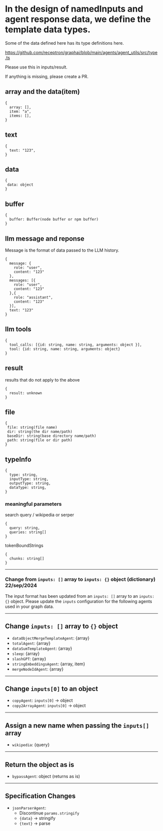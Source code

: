 # In the design of namedInputs and agent response data, we define the template data types.

Some of the data defined here has its type definitions here.

https://github.com/receptron/graphai/blob/main/agents/agent_utils/src/type.ts

Please use this in inputs/result.

If anything is missing, please create a PR.

## array and the data(item)

```
{
  array: [],
  item: "a",
  items: [],
}
```

## text

```
{
  text: "123",
}
```

## data
```
{
 data: object
}
```

## buffer
```
{
  buffer: Buffer(node buffer or npm buffer)
}
```

## llm message and reponse

Message is the format of data passed to the LLM history.

```
{
  message: {
    role: "user",
    content: "123"
  },
  messages: [{
    role: "user",
    content: "123"
  },{
    role: "assistant",
    content: "123"
  }],
  text: "123"
}
```

## llm tools
```
{
  tool_calls: [{id: string, name: string, arguments: object }],
  tool: {id: string, name: string, arguments: object}
}
```

## result

results that do not apply to the above
```
{
  result: unknown
}
```

## file

```
{
 file: string(file name)
 dir: string(the dir name/path)
 baseDir: string(base directory name/path)
 path: string(file or dir path)
}
```

## typeInfo

```
{
  type: string,
  inputType: string,
  outputType: string,
  dataType: string,
}
```

### meaningful parameters
search query / wikipedia or serper
```
{
  query: string,
  queries: string[]
}

```
tokenBoundStrings

```
{
  chunks: string[]
}
```



---



### Change from `inputs: []` array to `inputs: {}` object (dictionary) 22/sep/2024

The input format has been updated from an `inputs: []` array to an `inputs: {}` object. Please update the `inputs` configuration for the following agents used in your graph data.

---

## Change `inputs: []` array to `{}` object
- `dataObjectMergeTemplateAgent`: {array}
- `totalAgent`: {array}
- `dataSumTemplateAgent`: {array}
- `sleep`: {array}
- `slashGPT`: {array}
- `stringEmbeddingsAgent`: {array, item}
- `mergeNodeIdAgent`: {array}

---

## Change `inputs[0]` to an object
- `copyAgent`: `inputs[0]` -> object
- `copy2ArrayAgent`: `inputs[0]` -> object

---

## Assign a new name when passing the `inputs[]` array
- `wikipedia`: {query}

---

## Return the object as is
- `bypassAgent`: object (returns as is)

---

## Specification Changes
- `jsonParserAgent`:
  - Discontinue `params.stringify`
  - `{data}` -> stringify
  - `{text}` -> parse
